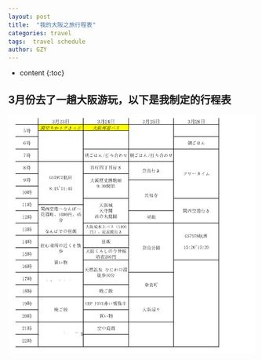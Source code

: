 ```yaml
---
layout: post
title:  "我的大阪之旅行程表"
categories: travel
tags:  travel schedule
author: GZY
---
```


* content
{:toc}

## 3月份去了一趟大阪游玩，以下是我制定的行程表

![大阪行程表](/photo/201803/2018-06-27_13-29-29.jpg)